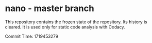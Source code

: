 # nano - master branch

This repository contains the frozen state of the repository.
Its history is cleared. It is used only for static code
analysis with Codacy.

Commit Time: 1719453279